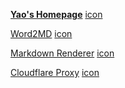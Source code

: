 [**Yao's Homepage**](https://bh3gei.github.io/) [icon](https://avatars.githubusercontent.com/u/58540850)

[Word2MD](https://bh3gei.github.io/Word2MD/) [icon](https://bh3gei.github.io/Word2MD/favicon.ico)

[Markdown Renderer](https://bh3gei.github.io/MarkdownRenderer/) [icon](https://bh3gei.github.io/MarkdownRenderer/favicon.ico)

[Cloudflare Proxy](https://stratoproxy.stratosphericus.workers.dev/) [icon](https://www.google.com/chrome/static/images/chrome-logo-m100.svg)
